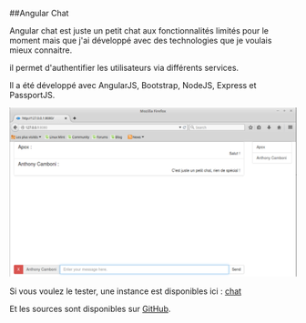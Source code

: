 ##Angular Chat

Angular chat est juste un petit chat aux fonctionnalités limités pour le moment mais que j'ai développé avec des technologies que je voulais mieux connaitre.

il permet d'authentifier les utilisateurs via différents services.

Il a été développé avec AngularJS, Bootstrap, NodeJS, Express et PassportJS.

![chat](/public/images/chat.png)

Si vous voulez le tester, une instance est disponibles ici : [chat](http://chat.apox.fr)

Et les sources sont disponibles sur [GitHub](https://github.com/antca/angular-chat).